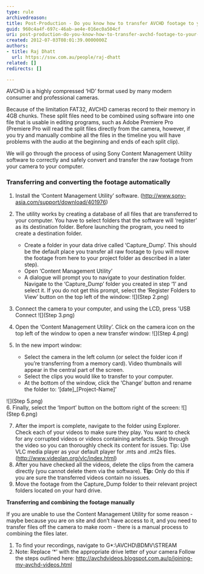```yaml
---
type: rule
archivedreason: 
title: Post-Production - Do you know how to transfer AVCHD footage to your computer?
guid: 960c4a4f-697c-46ab-ae4e-016ec0a504cf
uri: post-production-do-you-know-how-to-transfer-avchd-footage-to-your-computer
created: 2012-07-03T08:01:39.0000000Z
authors:
- title: Raj Dhatt
  url: https://ssw.com.au/people/raj-dhatt
related: []
redirects: []

---
```


AVCHD is a highly compressed ‘HD’ format used by many modern consumer and professional cameras.

Because of the limitation FAT32, AVCHD cameras record to their memory in 4GB chunks. These split files need to be combined using software into one file that is usable in editing programs, such as Adobe Premiere Pro (Premiere Pro will read the split files directly from the camera, however, if you try and manually combine all the files in the timeline you will have problems with the audio at the beginning and ends of each split clip).

We will go through the process of using Sony Content Management Utility software to correctly and safely convert and transfer the raw footage from your camera to your computer.

<!--endintro-->

### Transferring and converting the footage automatically

1. Install the ‘Content Management Utility’ software. (http://www.sony-asia.com/support/download/401976)
2. The utility works by creating a database of all files that are transferred to your computer. You have to select folders that the software will ‘register’ as its destination folder. Before launching the program, you need to create a destination folder.
    * Create a folder in your data drive called ‘Capture\_Dump’. This should be the default place you transfer all raw footage to (you will move the footage from here to your project folder as described in a later step).
    * Open ‘Content Management Utility’
    * A dialogue will prompt you to navigate to your destination folder. Navigate to the ‘Capture\_Dump’ folder you created in step ‘1’ and select it. If you do not get this prompt, select the ‘Register Folders to View’ button on the top left of the window: 
![](Step 2.png)  

3. Connect the camera to your computer, and using the LCD, press 'USB Connect 
![](Step 3.png)  

4. Open the ‘Content Management Utility’. Click on the camera icon on the top left of the window to open a new transfer window: 
![](Step 4.png)  

5. In the new import window:
    * Select the camera in the left column (or select the folder icon if you’re transferring from a memory card). Video thumbnails will appear in the central part of the screen.
    * Select the clips you would like to transfer to your computer.
    * At the bottom of the window, click the ‘Change’ button and rename the folder to: ‘[date]\_[Project-Name]’

![](Step 5.png)  
6. Finally, select the ‘Import’ button on the bottom right of the screen: 
![](Step 6.png)  

7. After the import is complete, navigate to the folder using Explorer. Check each of your videos to make sure they play. You want to check for any corrupted videos or videos containing artefacts. Skip through the video so you can thoroughly check its content for issues. Tip: Use VLC media player as your default player for .mts and .mt2s files. (http://www.videolan.org/vlc/index.html)
8. After you have checked all the videos, delete the clips from the camera directly (you cannot delete them via the software).
 **Tip:** Only do this if you are sure the transferred videos contain no issues.
9. Move the footage from the Capture\_Dump folder to their relevant project folders located on your hard drive.


**Transferring and combining the footage manually**

If you are unable to use the Content Management Utility for some reason - maybe because you are on site and don’t have access to it, and you need to transfer files off the camera to make room - there is a manual process to combining the files later.

1. To find your recordings, navigate to G\*:\AVCHD\BDMV\STREAM
2. Note: Replace ‘\*’ with the appropriate drive letter of your camera
Follow the steps outlined here: http://avchdvideos.blogspot.com.au/p/joining-my-avchd-videos.html
